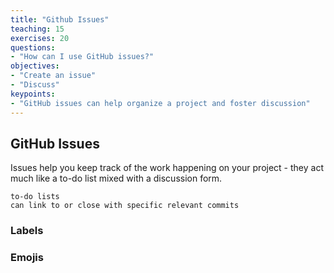 ```yaml
---
title: "Github Issues"
teaching: 15
exercises: 20
questions:
- "How can I use GitHub issues?"
objectives:
- "Create an issue"
- "Discuss"
keypoints:
- "GitHub issues can help organize a project and foster discussion"
---
```


## GitHub Issues
Issues help you keep track of the work happening on your project - they act much like a to-do list mixed with a discussion form.


    to-do lists
    can link to or close with specific relevant commits


### Labels

### Emojis
